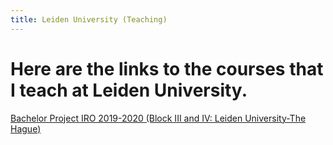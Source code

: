 ```yaml
---
title: Leiden University (Teaching)
---
```


Here are the links to the courses that I teach at Leiden University.
=====


[Bachelor Project IRO 2019-2020 (Block III and IV: Leiden University-The Hague)](https://babakrezaee.github.io/Leiden_BAP2020)
